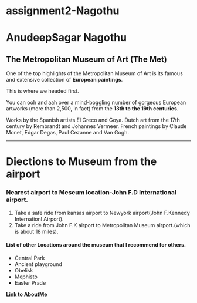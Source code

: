 # assignment2-Nagothu
# AnudeepSagar Nagothu
## The Metropolitan Museum of Art (The Met)
One of the top highlights of the Metropolitan Museum of Art is its famous and extensive collection of **European paintings**.

This is where we headed first.

You can ooh and aah over a mind-boggling number of gorgeous European artworks (more than 2,500, in fact) from the **13th to the 19th centuries**.

Works by the Spanish artists El Greco and Goya. Dutch art from the 17th century by Rembrandt and Johannes Vermeer. French paintings by Claude Monet, Edgar Degas, Paul Cezanne and Van Gogh.


---
# Diections to Museum from the airport
### Nearest airport  to Meseum location-John F.D International airport.
1. Take a safe ride from kansas airport to Newyork airport(John F.Kennedy Internationl Airport).
2.  Take a ride from John F.K airport to Metropolitan Museum airport.(which is about 18 miles).

#### List of other Locations around the museum that I recommend for others.
* Central Park
* Ancient playground
* Obelisk
* Mephisto
* Easter Prade

**[Link to AboutMe](AboutMe.md)**
